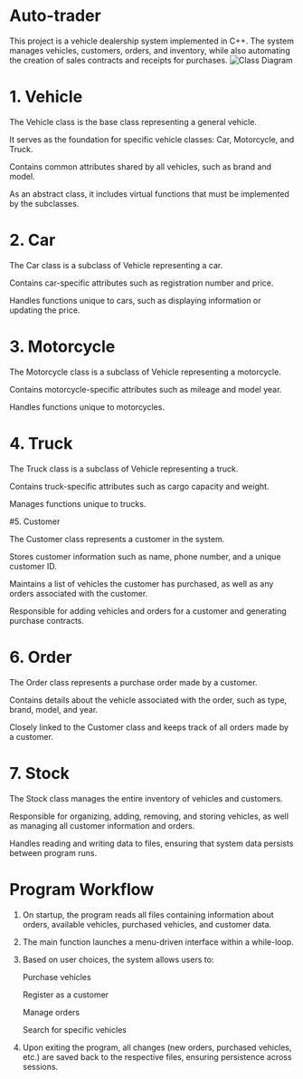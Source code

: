 # Auto-trader
This project is a vehicle dealership system implemented in C++. The system manages vehicles, customers, orders, and inventory, while also automating the creation of sales contracts and receipts for purchases.
 ![Class Diagram](Classsiagram.png)
 # 1. Vehicle

The Vehicle class is the base class representing a general vehicle.

It serves as the foundation for specific vehicle classes: Car, Motorcycle, and Truck.

Contains common attributes shared by all vehicles, such as brand and model.

As an abstract class, it includes virtual functions that must be implemented by the subclasses.

# 2. Car

The Car class is a subclass of Vehicle representing a car.

Contains car-specific attributes such as registration number and price.

Handles functions unique to cars, such as displaying information or updating the price.

# 3. Motorcycle

The Motorcycle class is a subclass of Vehicle representing a motorcycle.

Contains motorcycle-specific attributes such as mileage and model year.

Handles functions unique to motorcycles.

# 4. Truck

The Truck class is a subclass of Vehicle representing a truck.

Contains truck-specific attributes such as cargo capacity and weight.

Manages functions unique to trucks.

#5. Customer

The Customer class represents a customer in the system.

Stores customer information such as name, phone number, and a unique customer ID.

Maintains a list of vehicles the customer has purchased, as well as any orders associated with the customer.

Responsible for adding vehicles and orders for a customer and generating purchase contracts.

 # 6. Order

The Order class represents a purchase order made by a customer.

Contains details about the vehicle associated with the order, such as type, brand, model, and year.

Closely linked to the Customer class and keeps track of all orders made by a customer.

# 7. Stock

The Stock class manages the entire inventory of vehicles and customers.

Responsible for organizing, adding, removing, and storing vehicles, as well as managing all customer information and orders.

Handles reading and writing data to files, ensuring that system data persists between program runs.

# Program Workflow
1. On startup, the program reads all files containing information about orders, available vehicles, purchased vehicles, and customer data.
2. The main function launches a menu-driven interface within a while-loop.
3. Based on user choices, the system allows users to:

   Purchase vehicles

   Register as a customer

   Manage orders

    Search for specific vehicles
4. Upon exiting the program, all changes (new orders, purchased vehicles, etc.) are saved back to the respective files, ensuring persistence across sessions.
